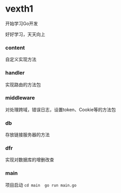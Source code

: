 # vexth1

开始学习Go开发 

好好学习，天天向上

### content

自定义实现方法

### handler

实现路由的方法包

### middleware

对处理跨域，错误日志，设置token、Cookie等的方法包

### db

存放链接服务器的方法

### dfr

实现对数据库的增删改查

### main

项目启动 `cd main  go run main.go`
